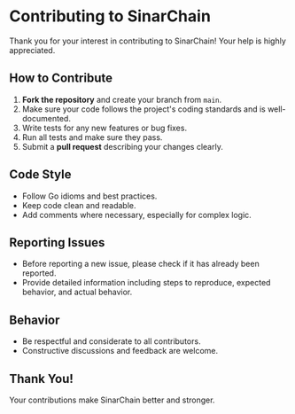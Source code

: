 # Contributing to SinarChain

Thank you for your interest in contributing to SinarChain! Your help is highly appreciated.

## How to Contribute

1. **Fork the repository** and create your branch from `main`.
2. Make sure your code follows the project's coding standards and is well-documented.
3. Write tests for any new features or bug fixes.
4. Run all tests and make sure they pass.
5. Submit a **pull request** describing your changes clearly.

## Code Style

- Follow Go idioms and best practices.
- Keep code clean and readable.
- Add comments where necessary, especially for complex logic.

## Reporting Issues

- Before reporting a new issue, please check if it has already been reported.
- Provide detailed information including steps to reproduce, expected behavior, and actual behavior.

## Behavior

- Be respectful and considerate to all contributors.
- Constructive discussions and feedback are welcome.

## Thank You!

Your contributions make SinarChain better and stronger.
